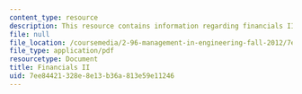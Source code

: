 ```yaml
---
content_type: resource
description: This resource contains information regarding financials II.
file: null
file_location: /coursemedia/2-96-management-in-engineering-fall-2012/7ee84421328e8e13b36a813e59e11246_MIT2_96F12_lec05.pdf
file_type: application/pdf
resourcetype: Document
title: Financials II
uid: 7ee84421-328e-8e13-b36a-813e59e11246
---
```

